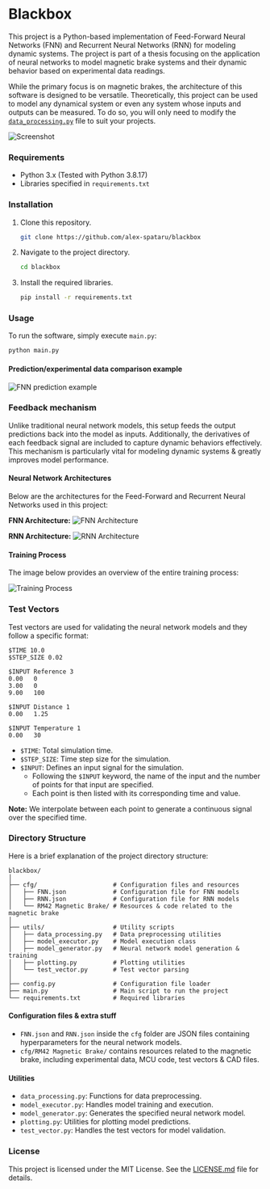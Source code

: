 # Blackbox 

This project is a Python-based implementation of Feed-Forward Neural Networks (FNN) and Recurrent Neural Networks (RNN) for modeling dynamic systems. The project is part of a thesis focusing on the application of neural networks to model magnetic brake systems and their dynamic behavior based on experimental data readings.

While the primary focus is on magnetic brakes, the architecture of this software is designed to be versatile. Theoretically, this project can be used to model any dynamical system or even any system whose inputs and outputs can be measured. To do so, you will only need to modify the [`data_processing.py`](utils/data_processing.py) file to suit your projects.

![Screenshot](doc/screenshot.png)

### Requirements

- Python 3.x (Tested with Python 3.8.17)
- Libraries specified in `requirements.txt`

### Installation

1. Clone this repository.
    ```bash
    git clone https://github.com/alex-spataru/blackbox
    ```
2. Navigate to the project directory.
    ```bash
    cd blackbox
    ```
3. Install the required libraries.
    ```bash
    pip install -r requirements.txt
    ```

### Usage

To run the software, simply execute `main.py`:

```bash
python main.py
```

#### Prediction/experimental data comparison example

![FNN prediction example](doc/fnn_comparison.jpg)

### Feedback mechanism

Unlike traditional neural network models, this setup feeds the output predictions back into the model as inputs. Additionally, the derivatives of each feedback signal are included to capture dynamic behaviors effectively. This mechanism is particularly vital for modeling dynamic systems & greatly improves model performance.

#### Neural Network Architectures

Below are the architectures for the Feed-Forward and Recurrent Neural Networks used in this project:

**FNN Architecture:**
![FNN Architecture](doc/fnn_architecture.png)

**RNN Architecture:** 
![RNN Architecture](doc/rnn_architecture.png)

#### Training Process

The image below provides an overview of the entire training process:

![Training Process](doc/training_process.png)

### Test Vectors

Test vectors are used for validating the neural network models and they follow a specific format:

```
$TIME 10.0
$STEP_SIZE 0.02

$INPUT Reference 3
0.00   0
3.00   0
9.00   100

$INPUT Distance 1
0.00   1.25

$INPUT Temperature 1
0.00   30
```

- `$TIME`: Total simulation time.
- `$STEP_SIZE`: Time step size for the simulation.
- `$INPUT`: Defines an input signal for the simulation.
  - Following the `$INPUT` keyword, the name of the input and the number of points for that input are specified.
  - Each point is then listed with its corresponding time and value.

**Note:** We interpolate between each point to generate a continuous signal over the specified time.

### Directory Structure

Here is a brief explanation of the project directory structure:

```
blackbox/
│
├── cfg/                     # Configuration files and resources
│   ├── FNN.json             # Configuration file for FNN models
│   ├── RNN.json             # Configuration file for RNN models
│   └── RM42 Magnetic Brake/ # Resources & code related to the magnetic brake
│
├── utils/                   # Utility scripts
│   ├── data_processing.py   # Data preprocessing utilities
│   ├── model_executor.py    # Model execution class
│   ├── model_generator.py   # Neural network model generation & training
│   ├── plotting.py          # Plotting utilities
│   └── test_vector.py       # Test vector parsing
│
├── config.py                # Configuration file loader
├── main.py                  # Main script to run the project
└── requirements.txt         # Required libraries
```

#### Configuration files & extra stuff

- `FNN.json` and `RNN.json` inside the `cfg` folder are JSON files containing hyperparameters for the neural network models.
- `cfg/RM42 Magnetic Brake/` contains resources related to the magnetic brake, including experimental data, MCU code, test vectors & CAD files.

#### Utilities

- `data_processing.py`: Functions for data preprocessing.
- `model_executor.py`: Handles model training and execution.
- `model_generator.py`: Generates the specified neural network model.
- `plotting.py`: Utilities for plotting model predictions.
- `test_vector.py`: Handles the test vectors for model validation.

### License

This project is licensed under the MIT License. See the [LICENSE.md](LICENSE.md) file for details.
